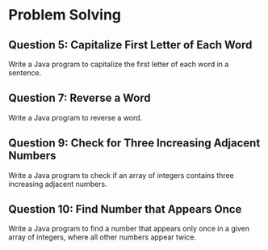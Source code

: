 # Problem Solving

## Question 5: Capitalize First Letter of Each Word
Write a Java program to capitalize the first letter of each word in a sentence.

## Question 7: Reverse a Word
Write a Java program to reverse a word.

## Question 9: Check for Three Increasing Adjacent Numbers
Write a Java program to check if an array of integers contains three increasing adjacent numbers.

## Question 10: Find Number that Appears Once
Write a Java program to find a number that appears only once in a given array of integers, where all other numbers appear twice.
